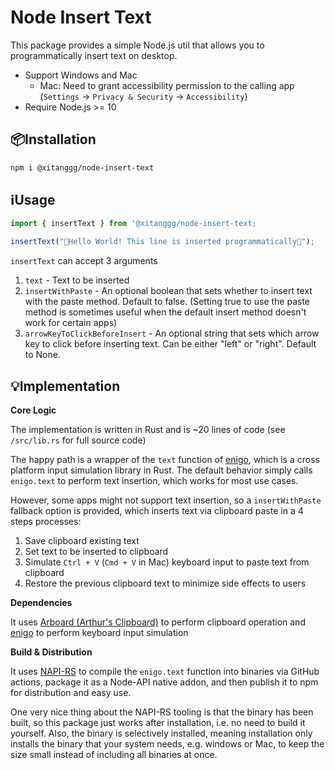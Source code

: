 # Node Insert Text

This package provides a simple Node.js util that allows you to programmatically insert text on desktop.

- Support Windows and Mac
  - Mac: Need to grant accessibility permission to the calling app (`Settings` -> `Privacy & Security` -> `Accessibility`)
- Require Node.js >= 10

## 📦Installation

```bash
npm i @xitanggg/node-insert-text
```

## ℹ️Usage

```typescript
import { insertText } from '@xitanggg/node-insert-text;

insertText("👋Hello World! This line is inserted programmatically🤖");
```

`insertText` can accept 3 arguments

1. `text` - Text to be inserted
2. `insertWithPaste` - An optional boolean that sets whether to insert text with the paste method. Default to false. (Setting true to use the paste method is sometimes useful when the default insert method doesn't work for certain apps)
3. `arrowKeyToClickBeforeInsert` - An optional string that sets which arrow key to click before inserting text. Can be either "left" or "right". Default to None.

## 💡Implementation

**Core Logic**

The implementation is written in Rust and is ~20 lines of code (see `/src/lib.rs` for full source code)

The happy path is a wrapper of the `text` function of [enigo](https://github.com/enigo-rs/enigo), which is a cross platform input simulation library in Rust. The default behavior simply calls `enigo.text` to perform text insertion, which works for most use cases.

However, some apps might not support text insertion, so a `insertWithPaste` fallback option is provided, which inserts text via clipboard paste in a 4 steps processes:

1. Save clipboard existing text
2. Set text to be inserted to clipboard
3. Simulate `Ctrl + V` (`Cmd + V` in Mac) keyboard input to paste text from clipboard
4. Restore the previous clipboard text to minimize side effects to users

**Dependencies**

It uses [Arboard (Arthur's Clipboard)](https://github.com/1Password/arboard) to perform clipboard operation and [enigo](https://github.com/enigo-rs/enigo) to perform keyboard input simulation

**Build & Distribution**

It uses [NAPI-RS](https://github.com/napi-rs/napi-rs) to compile the `enigo.text` function into binaries via GitHub actions, package it as a Node-API native addon, and then publish it to npm for distribution and easy use.

One very nice thing about the NAPI-RS tooling is that the binary has been built, so this package just works after installation, i.e. no need to build it yourself. Also, the binary is selectively installed, meaning installation only installs the binary that your system needs, e.g. windows or Mac, to keep the size small instead of including all binaries at once.
